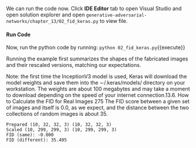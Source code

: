 We can run the code now. Click **IDE Editor** tab to open Visual Studio and open solution explorer and open `generative-adversarial-networks/chapter_13/02_fid_keras.py` to view file.

#### Run Code

Now, run the python code by running: `python 02_fid_keras.py`{{execute}}

Running the example first summarizes the shapes of the fabricated images and their rescaled
versions, matching our expectations.

Note: the first time the InceptionV3 model is used, Keras will download the model weights
and save them into the ∼/.keras/models/ directory on your workstation. The weights are
about 100 megabytes and may take a moment to download depending on the speed of your
internet connection.13.6. How to Calculate the FID for Real Images 275
The FID score between a given set of images and itself is 0.0, as we expect, and the distance
between the two collections of random images is about 35.

```
Prepared (10, 32, 32, 3) (10, 32, 32, 3)
Scaled (10, 299, 299, 3) (10, 299, 299, 3)
FID (same): -0.000
FID (different): 35.495
```